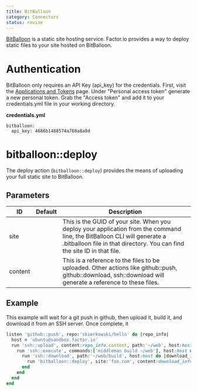 ```yaml
---
title: BitBalloon
category: Connectors
status: revise
---
```

[BitBalloon](https://www.bitballoon.com/) is a static site hosting service. Factor.io provides a way to deploy static files to your site hosted on BitBalloon.

# Authentication
BitBalloon only requires an API Key (api_key) for the credentials. First, visit the [Applications and Tokens](https://www.bitballoon.com/applications) page. Under "Personal access token" generate a new personal token. Grab the "Access token" and add it to your credentials.yml file in your working directory.

**credentials.yml**

    bitballoon:
      api_key: 4686b1488574a768a8a8d


# bitballoon::deploy
The deploy action (`bitballoon::deploy`) provides the means of uploading your full static site to BitBalloon.


## Parameters

ID | Default | Description
--- | --- | ---
site | | This is the GUID of your site. When you deploy your application from the command line, the BitBalloon CLI will generate a .bitballoon file in that directory. You can find the site ID in that file.
content | | This is a reference to the files to be uploaded. Other actions like github::push, github::download, ssh::download will generate a reference to these files.

## Example
This example will wait for a git push in github, then upload it, build it, and download it from an SSH server. Once complete, it 

```ruby
listen 'github::push', repo:'skierkowski/hello' do |repo_info|
  host = 'ubuntu@sandbox.factor.io'
  run 'ssh::upload', content:repo_info.content, path:'~/web', host:host
    run 'ssh::execute', commands:['middleman build ~/web'], host:host do |build_info|
      run 'ssh::download', path:'~/web/build', host:host do |download_info|
        run 'bitballoon::deploy', site:'foo.com', content:download_info.content
      end
    end
  end
end
```